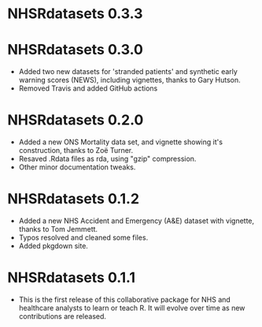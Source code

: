 # NHSRdatasets 0.3.3

# NHSRdatasets 0.3.0

- Added two new datasets for 'stranded patients' and synthetic early warning scores (NEWS), including vignettes, thanks to Gary Hutson.
- Removed Travis and added GitHub actions

# NHSRdatasets 0.2.0

- Added a new ONS Mortality data set, and vignette showing it's construction, thanks to Zoë Turner.
- Resaved .Rdata files as rda, using "gzip" compression.
- Other minor documentation tweaks.


# NHSRdatasets 0.1.2

- Added a new NHS Accident and Emergency (A&E) dataset with vignette, thanks to Tom Jemmett.
- Typos resolved and cleaned some files.
- Added pkgdown site.


# NHSRdatasets 0.1.1

- This is the first release of this collaborative package for NHS and healthcare analysts to learn or teach R.
It will evolve over time as new contributions are released.
